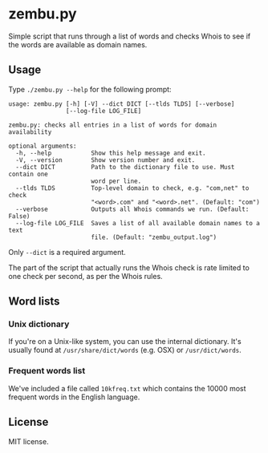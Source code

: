 zembu.py
========

Simple script that runs through a list of words and checks Whois to see if the
words are available as domain names.


Usage
-----

Type `./zembu.py --help` for the following prompt:

````
usage: zembu.py [-h] [-V] --dict DICT [--tlds TLDS] [--verbose]
                [--log-file LOG_FILE]

zembu.py: checks all entries in a list of words for domain availability

optional arguments:
  -h, --help           Show this help message and exit.
  -V, --version        Show version number and exit.
  --dict DICT          Path to the dictionary file to use. Must contain one
                       word per line.
  --tlds TLDS          Top-level domain to check, e.g. "com,net" to check
                       "<word>.com" and "<word>.net". (Default: "com")
  --verbose            Outputs all Whois commands we run. (Default: False)
  --log-file LOG_FILE  Saves a list of all available domain names to a text
                       file. (Default: "zembu_output.log")
````
Only `--dict` is a required argument.

The part of the script that actually runs the Whois check is rate limited
to one check per second, as per the Whois rules.


Word lists
----------

### Unix dictionary

If you're on a Unix-like system, you can use the internal dictionary. It's
usually found at `/usr/share/dict/words` (e.g. OSX) or `/usr/dict/words`.


### Frequent words list

We've included a file called `10kfreq.txt` which contains the 10000 most
frequent words in the English language.


License
-------

MIT license.
